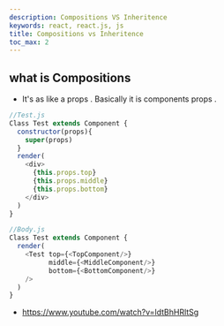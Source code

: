```yaml
---
description: Compositions VS Inheritence
keywords: react, react.js, js
title: Compositions vs Inheritence
toc_max: 2
---
```


## what is Compositions

* It's as like a props . Basically it is components props .

```js
//Test.js
Class Test extends Component {
  constructor(props){
    super(props)
  }
  render(
    <div>
      {this.props.top}
      {this.props.middle}
      {this.props.bottom}
    </div>
  )
}
```

```js
//Body.js
Class Test extends Component {
  render(
    <Test top={<TopComponent/>}
          middle={<MiddleComponent/>}
          bottom={<BottomComponent/>}
    />
  )
}
```

* https://www.youtube.com/watch?v=ldtBhHRltSg
